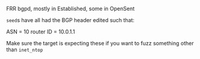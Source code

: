 FRR bgpd, mostly in Established, some in OpenSent

`seed`s have all had the BGP header edited such that:

ASN = 10
router ID = 10.0.1.1

Make sure the target is expecting these if you want to fuzz something other than `inet_ntop`

